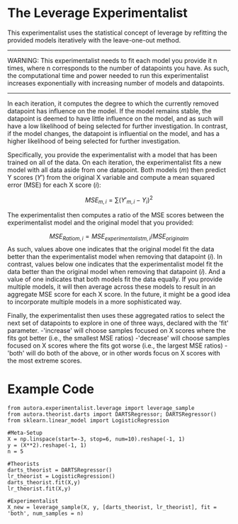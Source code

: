 # The Leverage Experimentalist

This experimentalist uses the statistical concept of leverage by refitting the provided models iteratively with the leave-one-out method. 

---
WARNING: 
This experimentalist needs to fit each model you provide it n times, where n corresponds to the number of datapoints you have. 
As such, the computational time and power needed to run this experimentalist increases exponentially with increasing number of models and datapoints.

---

In each iteration, it computes the degree to which the currently removed datapoint has influence on the model. 
If the model remains stable, the datapoint is deemed to have little influence on the model, and as such will have a low likelihood of being selected for further investigation.
In contrast, if the model changes, the datapoint is influential on the model, and has a higher likelihood of being selected for further investigation.

Specifically, you provide the experimentalist with a model that has been trained on all of the data. On each iteration, the experimentalist fits a new model with all data aside from one datapoint. 
Both models ($m$) then predict Y scores ($Y'$) from the original X variable and compute a mean squared error (MSE) for each X score ($i$):

$$MSE_{m,i} = \sum(Y'_{m,i} - Y_{i})^{2}$$    

The experimentalist then computes a ratio of the MSE scores between the experimentalist model and the original model that you provided:

$${MSE_{Ratio}}_{m,i} = {MSE_{experimentalist}}_{m,i}/{MSE_{original}}_{m}$$
As such, values above one indicates that the original model fit the data better than the experimentalist model when removing that datapoint ($i$).
In contrast, values below one indicates that the experimentalist model fit the data better than the original model when removing that datapoint ($i$).
And a value of one indicates that both models fit the data equally. If you provide multiple models, it will then average across these models to result in an aggregate MSE score for each X score. In the future, it might be a good idea to incorporate multiple models in a more sophisticated way.

Finally, the experimentalist then uses these aggregated ratios to select the next set of datapoints to explore in one of three ways, declared with the 'fit' parameter.
    -'increase' will choose samples focused on X scores where the fits got better (i.e., the smallest MSE ratios)
    -'decrease' will choose samples focused on X scores where the fits got worse (i.e., the largest MSE ratios)
    -'both' will do both of the above, or in other words focus on X scores with the most extreme scores.


# Example Code
```
from autora.experimentalist.leverage import leverage_sample
from autora.theorist.darts import DARTSRegressor; DARTSRegressor()
from sklearn.linear_model import LogisticRegression

#Meta-Setup
X = np.linspace(start=-3, stop=6, num=10).reshape(-1, 1)
y = (X**2).reshape(-1, 1)
n = 5

#Theorists
darts_theorist = DARTSRegressor()
lr_theorist = LogisticRegression()
darts_theorist.fit(X,y)
lr_theorist.fit(X,y)

#Experimentalist
X_new = leverage_sample(X, y, [darts_theorist, lr_theorist], fit = 'both', num_samples = n)
```
